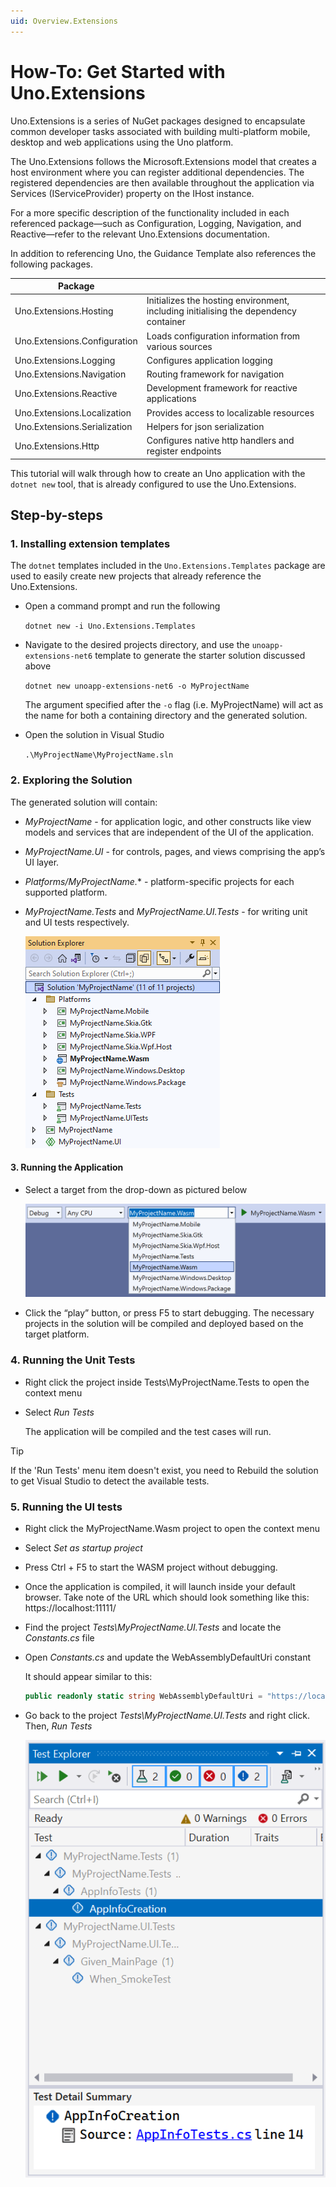 ```yaml
---
uid: Overview.Extensions
---
```

# How-To: Get Started with Uno.Extensions

Uno.Extensions is a series of NuGet packages designed to encapsulate common developer tasks associated with building multi-platform mobile, desktop and web applications using the Uno platform.

The Uno.Extensions follows the Microsoft.Extensions model that creates a host environment where you can register additional dependencies. The registered dependencies are then available throughout the application via Services (IServiceProvider) property on the IHost instance.

For a more specific description of the functionality included in each referenced package—such as
Configuration, Logging, Navigation, and
Reactive—refer to the relevant Uno.Extensions documentation.

In addition to referencing Uno, the Guidance Template also references the following packages.

| Package                      |                                                                                      |
|------------------------------|--------------------------------------------------------------------------------------|
| Uno.Extensions.Hosting       | Initializes the hosting environment, including initialising the dependency container |
| Uno.Extensions.Configuration | Loads configuration information from various sources                                 |
| Uno.Extensions.Logging       | Configures application logging                                                       |
| Uno.Extensions.Navigation    | Routing framework for navigation                                                     |
| Uno.Extensions.Reactive      | Development framework for reactive applications                                      |
| Uno.Extensions.Localization  | Provides access to localizable resources                                             |
| Uno.Extensions.Serialization | Helpers for json serialization                                                       |
| Uno.Extensions.Http          | Configures native http handlers and register endpoints                               |


This tutorial will walk through how to create an Uno application with the `dotnet new` tool, that is already configured to use the Uno.Extensions.

## Step-by-steps

### 1. Installing extension templates

The `dotnet` templates included in the `Uno.Extensions.Templates` package are used to easily create new projects that already reference the Uno.Extensions.

* Open a command prompt and run the following

    `dotnet new -i Uno.Extensions.Templates`

* Navigate to the desired projects directory, and use the `unoapp-extensions-net6` template to generate the starter solution discussed above

    `dotnet new unoapp-extensions-net6 -o MyProjectName`

    The argument specified after the `-o` flag (i.e. MyProjectName) will act as the name for both a containing directory and the generated solution.

* Open the solution in Visual Studio

    `.\MyProjectName\MyProjectName.sln`

### 2. Exploring the Solution

The generated solution will contain:

* *MyProjectName* - for application logic, and other constructs like view models and services that are independent of the UI of the application.
* *MyProjectName.UI* - for controls, pages, and views comprising the app’s UI layer.
* *Platforms/MyProjectName.** - platform-specific projects for each supported platform.
* *MyProjectName.Tests* and *MyProjectName.UI.Tests* - for writing unit and UI tests respectively.

    ![The structure of the generated solution](./images/ProjectStructure-min.png)

#### 3. Running the Application

* Select a target from the drop-down as pictured below

    ![A screenshot of the generated targets](./images/GeneratedTargets-min.png)

* Click the “play” button, or press F5 to start debugging. The necessary projects in the solution will be compiled and deployed based on the target platform.

### 4. Running the Unit Tests

* Right click the project inside Tests\\MyProjectName.Tests to open the context menu

* Select *Run Tests*

    The application will be compiled and the test cases will run.

> [!TIP]
> If the 'Run Tests' menu item doesn't exist, you need to Rebuild the solution to get Visual Studio to detect the available tests.

### 5. Running the UI tests

* Right click the MyProjectName.Wasm project to open the context menu

* Select *Set as startup project*

* Press Ctrl + F5 to start the WASM project without debugging.

* Once the application is compiled, it will launch inside your default browser. Take note of the URL which should look something like this: https://localhost:11111/

* Find the project *Tests\\MyProjectName.UI.Tests* and locate the *Constants.cs* file

* Open *Constants.cs* and update the WebAssemblyDefaultUri constant

    It should appear similar to this:

    ```cs
    public readonly static string WebAssemblyDefaultUri = "https://localhost:11111/";
    ```

* Go back to the project *Tests\\MyProjectName.UI.Tests* and right click. Then, *Run Tests*

    ![Test Explorer in VS](./images/TestExplorer-min.png)
